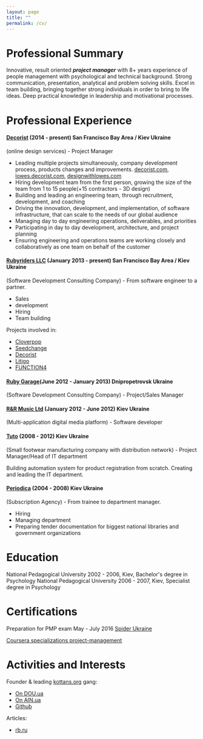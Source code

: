 ```yaml
---
layout: page
title: ""
permalink: /cv/
---
```


# Professional Summary

Innovative, result oriented ***project manager*** with 8+ years experience of people management with psychological and technical background. Strong communication, presentation, analytical and problem solving skills.
Excel in team building, bringing together strong individuals in order to bring to life ideas.
Deep practical knowledge in leadership and motivational processes.

# Professional Experience

<!-- DECORIST -->

#### [Decorist](https://www.decorist.com/) (2014 - present) San Francisco Bay Area / Kiev Ukraine
(online design services) - Project Manager

* Leading multiple projects simultaneously, company development process, products changes and improvements. [decorist.com](https://decorist.com/), [lowes.decorist.com](http://lowes.decorist.com/), [designwithlowes.com](https://www.designwithlowes.com/)
* Hiring development team from the first person, growing the size of the team from 1 to 15 people(+15 contractors - 3D design)
* Building and leading an engineering team, through recruitment, development, and
coaching
* Driving the innovation, development, and implementation, of software infrastructure, that can
scale to the needs of our global audience
* Managing day to day engineering operations, deliverables, and priorities
* Participating in day to day development, architecture, and project planning
* Ensuring engineering and operations teams are working closely and collaboratively as one team
on behalf of the customer

<!-- DECORIST -->

<!-- RUBYRIDERS -->

#### [Rubyriders LLC](http://www.rubyriders.com/) (January 2013 - present) San Francisco Bay Area / Kiev Ukraine
(Software Development Consulting Company) - From software engineer to a partner.

* Sales
* development
* Hiring
* Team building

Projects involved in:

* [Cloverpop](https://www.cloverpop.com/)
* [Seedchange](https://www.seedchange.com/)
* [Decorist](https://www.decorist.com/)
* [Litigo](http://www.litigo.org/)
* [FUNCTION4](http://fn4.us/)

<!-- RUBYRIDERS -->

<!-- RUBYGARAGE -->

#### [Ruby Garage](https://rubygarage.org/)(June 2012 - January 2013) Dnipropetrovsk Ukraine
(Software Development Consulting Company) - Project/Sales Manager

<!-- RUBYGARAGE -->

<!-- TUNHOG -->

#### [R&R Music Ltd](https://www.linkedin.com/company/1938618) (January 2012 - June 2012) Kiev Ukraine
(Multi-application digital media platform) - Software developer

<!-- TUNHOG -->

<!-- TUTO -->

#### [Tuto](http://tuto.bigopt.com/) (2008 - 2012) Kiev Ukraine
(Small footwear manufacturing company with distribution network) - Project Manager/Head of IT department

Building automation system for product registration from scratch. Creating and leading the IT department.

<!-- TUNHOG -->

<!-- PERIODICA -->

#### [Periodica](http://www.periodik.com.ua/) (2004 - 2008) Kiev Ukraine
(Subscription Agency) - From trainee to department manager.
<!-- TODO fix this -->

* Hiring
* Managing department
* Preparing tender documentation for biggest national libraries and government organizations


<!-- PERIODICA -->

# Education
National Pedagogical University 2002 - 2006, Kiev, Bachelor's degree in Psychology
National Pedagogical University 2006 - 2007, Kiev, Specialist degree in Psychology

# Certifications

Preparation for PMP exam May - July 2016 [Spider Ukraine](http://spiderproject.com.ua/en/certification/calendar/)

[Coursera specializations project-management](https://www.coursera.org/specializations/project-management)

# Activities and Interests

Founder & leading [kottans.org](http://kottans.org/) gang:

* [On DOU.ua](https://dou.ua/forums/tags/kottans.org/)
* [On AIN.ua](http://ain.ua/tag/kottans)
* [Github](https://github.com/Kottans)

Articles:

* [rb.ru](http://rb.ru/author/sychov/)
